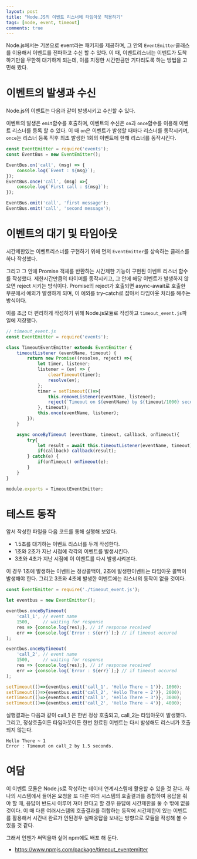 ```yaml
---
layout: post
title: "Node.JS의 이벤트 리스너에 타임아웃 적용하기"
tags: [node, event, timeout]
comments: true
---
```


Node.js에서는 기본으로 event라는 패키지를 제공하며, 그 안의 ```EventEmitter```클래스를 이용해서 이벤트를 전파하고 수신 할 수 있다. 이 때, 이벤트리스너는 이벤트가 도착하기만을 무한히 대기하게 되는데, 이를 지정한 시간만큼만 기다리도록 하는 방법을 고민해 봤다.

# 이벤트의 발생과 수신
Node.js의 이벤트는 다음과 같이 발생시키고  수신할 수 있다.

이벤트의 발생은 ```emit```함수를 호출하며, 이벤트의 수신은 ```on```과 ```once```함수를 이용해 이벤트 리스너를 등록 할 수 있다. 이 때 ```on```은 이벤트가 발생할 때마다 리스너를 동작시키며, ```once```는 리스너 등록 직후 최초 발생한 1회의 이벤트에 한해 리스너를 동작시킨다.

```javascript
const EventEmitter = require('events');
const EventBus = new EventEmitter();

EventBus.on('call', (msg) => {
	console.log(`Event : ${msg}`);
});
EventBus.once('call', (msg) =>{
	console.log(`First call : ${msg}`);
});

EventBus.emit('call', 'first message');
EventBus.emit('call', 'second message');
```

# 이벤트의 대기 및 타임아웃

시간제한있는 이벤트리스너를 구현하기 위해 먼저 ```EventEmitter```를 상속하는 클래스를 하나 작성했다.

그리고 그 안에 Promise 객체를 반환하는 시간제한 기능이 구현된 이벤트 리스너 함수를 작성했다. 제한시간만큼의 타이머를 동작시키고, 그 안에 해당 이벤트가 발생하지 않으면 reject 시키는 방식이다. Promise의 reject가 호출되면 async-await로 호출한 부분에서 예외가 발생하게 되며, 이 예외를 try-catch로 잡아서 타임아웃 처리를 해주는 방식이다.

이를 조금 더 편리하게 작성하기 위해 Node.js모듈로 작성하고 ```timeout_event.js```파일에 저장했다.

```javascript
// timeout_event.js
const EventEmitter = require('events');

class TimeoutEventEmitter extends EventEmitter {
	timeoutListener (eventName, timeout) {
		return new Promise((resolve, reject) =>{
			let timer, listener;
			listener = (ev) => { 
				clearTimeout(timer);
				resolve(ev); 
			};
			timer = setTimeout(()=>{
				this.removeListener(eventName, listener);
				reject(`Timeout on ${eventName} by ${timeout/1000} seconds.`);
			}, timeout);
			this.once(eventName, listener);
		});
	}

	async onceByTimeout (eventName, timeout, callback, onTimeout){
		try{
			let result = await this.timeoutListener(eventName, timeout);
			if(callback) callback(result);
		} catch(e) {
			if(onTimeout) onTimeout(e);
		}
	}
}

module.exports = TimeoutEventEmitter;
```

# 테스트 동작

앞서 작성한 파일을 다음 코드를 통해 실행해 보았다.

* 1.5초를 대기하는 이벤트 리스너를 두개 작성한다. 
* 1초와 2초가 지난 시점에 각각의 이벤트를 발생시킨다.
* 3초와 4초가 지난 시점에 이 이벤트를 다시 발생시켜본다.

이 경우 1초에 발생하는 이벤트는 정상콜백이, 2초에 발생한이벤트는 타임아웃 콜백이 발생해야 한다. 그리고 3초와 4초에 발생한 이벤트에는 리스너의 동작이 없을 것이다.

```javascript
const EventEmitter = require('./timeout_event.js');

let eventbus = new EventEmitter();

eventbus.onceByTimeout(
	'call_1', // event name
	1500,     // waiting for response
	res => {console.log(res);}, // if response received
	err => {console.log(`Error : ${err}`);} // if timeout occured
);

eventbus.onceByTimeout(
	'call_2', // event name
	1500,     // waiting for response
	res => {console.log(res);}, // if response received
	err => {console.log(`Error : ${err}`);} // if timeout occured
);

setTimeout(()=>{eventbus.emit('call_1', 'Hello There ~ 1')}, 1000);
setTimeout(()=>{eventbus.emit('call_2', 'Hello There ~ 2')}, 2000);
setTimeout(()=>{eventbus.emit('call_1', 'Hello There ~ 3')}, 3000);
setTimeout(()=>{eventbus.emit('call_2', 'Hello There ~ 4')}, 4000);
```

실행결과는 다음과 같이 call_1 은 한번 정상 호출되고, call_2는 타임아웃이 발생했다.
그리고, 정상호출이든 타임아웃이든 한번 완료된 이벤트는 다시 발생해도 리스너가 호출되지 않는다.

```
Hello There ~ 1
Error : Timeout on call_2 by 1.5 seconds.
```

# 여담

이 이벤트 모듈은 Node.js로 작성하는 데이터 연계시스템에 활용할 수 있을 것 같다. 하나의 시스템에서 들어온 요청을 또 다른 여러 시스템의 호출결과를 종합하여 응답을 줘야 할 때, 응답이 반드시 이루어 져야 한다고 할 경우 응답에 시간제한을 둘 수 밖에 없을 것이다. 이 때 다른 여러시스템의 호출결과를 쥐합하는 동작에 시간제한이 있는 이벤트를 활용해서 시간내 완료가 안된경우 실패응답을 보내는 방향으로 모듈을 작성해 볼 수 있을 것 같다.

그래서 언젠가 써먹을까 싶어 npm에도 배포 해 둔다.

* https://www.npmjs.com/package/timeout_eventemitter